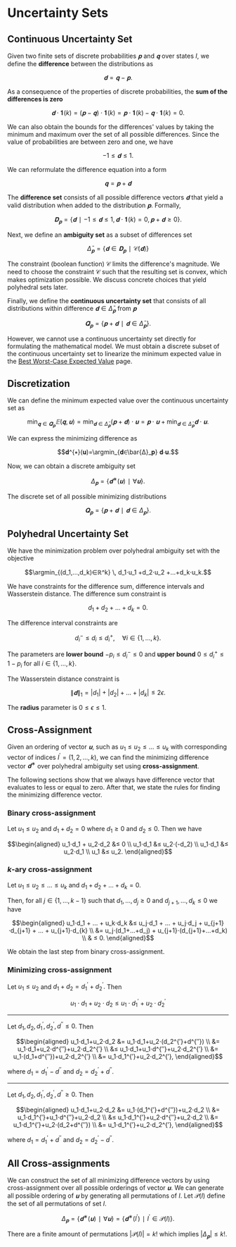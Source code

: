 # Uncertainty Sets
## Continuous Uncertainty Set
Given two finite sets of discrete probabilities $𝐩$ and $𝐪$ over states $I,$ we define the **difference** between the distributions as

$$𝐝=𝐪-𝐩.$$

As a consequence of the properties of discrete probabilities, the **sum of the differences is zero**

$$𝐝⋅𝟏(k)=(𝐩-𝐪)⋅𝟏(k)=𝐩⋅𝟏(k)-𝐪⋅𝟏(k)=0.$$

We can also obtain the bounds for the differences' values by taking the minimum and maximum over the set of all possible differences. Since the value of probabilities are between zero and one, we have

$$-1≤𝐝≤1.$$

We can reformulate the difference equation into a form

$$𝐪=𝐩+𝐝$$

The **difference set** consists of all possible difference vectors $𝐝$ that yield a valid distribution when added to the distribution $𝐩.$ Formally,

$$𝐃_𝐩=\{𝐝∣-1≤𝐝≤1,\, 𝐝⋅𝟏(k)=0,\, 𝐩+𝐝≥0\}.$$

Next, we define an **ambiguity set** as a subset of differences set

$$\bar{Δ}_𝐩 = \{𝐝∈𝐃_𝐩∣\mathcal{C}(𝐝)\}$$

The constraint (boolean function) $\mathcal{C}$ limits the difference's magnitude. We need to choose the constraint $\mathcal{C}$ such that the resulting set is convex, which makes optimization possible. We discuss concrete choices that yield polyhedral sets later.

Finally, we define the **continuous uncertainty set** that consists of all distributions within difference $𝐝∈\bar{Δ}_𝐩$ from $𝐩$

$$\bar{𝐐}_𝐩=\{𝐩+𝐝∣𝐝∈\bar{Δ}_𝐩\}.$$

However, we cannot use a continuous uncertainty set directly for formulating the mathematical model. We must obtain a discrete subset of the continuous uncertainty set to linearize the minimum expected value in the [Best Worst-Case Expected Value](@ref) page.


## Discretization
We can define the minimum expected value over the continuous uncertainty set as

$$\min_{𝐪∈\bar{𝐐}_𝐩} 𝔼(𝐪, 𝐮) = \min_{𝐝∈\bar{Δ}_𝐩} (𝐩+𝐝)⋅𝐮 = 𝐩⋅𝐮 + \min_{𝐝∈\bar{Δ}_𝐩} 𝐝⋅𝐮.$$

We can express the minimizing difference as

$$𝐝^{∗}(𝐮)=\argmin_{𝐝∈\bar{Δ}_𝐩} 𝐝⋅𝐮.$$

Now, we can obtain a discrete ambiguity set

$$Δ_𝐩=\{𝐝^{∗}(𝐮)∣∀𝐮\}.$$

The discrete set of all possible minimizing distributions

$$𝐐_𝐩=\{𝐩+𝐝∣𝐝∈Δ_𝐩\}.$$


## Polyhedral Uncertainty Set
We have the minimization problem over polyhedral ambiguity set with the objective

$$\argmin_{(d_1,...,d_k)∈ℝ^k} \, d_1⋅u_1 +d_2⋅u_2 +...+d_k⋅u_k.$$

We have constraints for the difference sum, difference intervals and Wasserstein distance. The difference sum constraint is

$$d_1+d_2+...+d_k=0.$$

The difference interval constraints are

$$d_i^{-} ≤ d_i ≤ d_i^{+}, \quad ∀i∈\{1,...,k\}.$$

The parameters are **lower bound** $-p_i≤d_i^{-}≤0$ and **upper bound** $0≤d_i^{+}≤1-p_i$ for all $i∈\{1,...,k\}.$

The Wasserstein distance constraint is

$$\|𝐝\|_1=|d_1|+|d_2|+...+|d_k|≤2ϵ.$$

The **radius** parameter is $0≤ϵ≤1.$


## Cross-Assignment
Given an ordering of vector $𝐮$, such as $u_1≤u_2≤...≤u_k$ with corresponding vector of indices $I^{′}=(1,2,...,k),$ we can find the minimizing difference vector $𝐝^{∗}$ over polyhedral ambiguity set using **cross-assignment**.

The following sections show that we always have difference vector that evaluates to less or equal to zero. After that, we state the rules for finding the minimizing difference vector.

### Binary cross-assignment
Let $u_1≤u_2$ and $d_1+d_2=0$ where $d_1≥0$ and $d_2≤0$. Then we have

$$\begin{aligned}
u_1⋅d_1 + u_2⋅d_2 &≤ 0 \\
u_1⋅d_1 &≤ u_2⋅(-d_2) \\
u_1⋅d_1 &≤ u_2⋅d_1 \\
u_1 &≤ u_2.
\end{aligned}$$

### $k$-ary cross-assignment
Let $u_1≤u_2≤...≤u_k$ and $d_1+d_2+...+d_k=0$.

Then, for all $j∈\{1,...,k-1\}$ such that $d_1,...,d_j≥0$ and $d_{j+1},...,d_k≤0$ we have

$$\begin{aligned}
u_1⋅d_1 + ... + u_k⋅d_k &≤ u_j⋅d_1 + ... + u_j⋅d_j + u_{j+1}⋅d_{j+1} + ... + u_{j+1}⋅d_{k} \\
&= u_j⋅(d_1+...+d_j) + u_{j+1}⋅(d_{j+1}+...+d_k) \\
& ≤ 0.
\end{aligned}$$

We obtain the last step from binary cross-assignment.

### Minimizing cross-assignment
Let $u_1≤u_2$ and $d_1+d_2=d_1^{′}+d_2^{′}.$ Then

$$u_1⋅d_1+u_2⋅d_2≤u_1⋅d_1^{′}+u_2⋅d_2^{′}$$

---

Let $d_1,d_2,d_1^{′},d_2^{′},d^{′′}≤0.$ Then

$$\begin{aligned}
u_1⋅d_1+u_2⋅d_2 &= u_1⋅d_1+u_2⋅(d_2^{′}+d^{′′}) \\
&= u_1⋅d_1+u_2⋅d^{′′}+u_2⋅d_2^{′} \\
&≤ u_1⋅d_1+u_1⋅d^{′′}+u_2⋅d_2^{′} \\
&= u_1⋅(d_1+d^{′′})+u_2⋅d_2^{′} \\
&= u_1⋅d_1^{′}+u_2⋅d_2^{′},
\end{aligned}$$

where $d_1=d_1^{′}-d^{′′}$ and $d_2=d_2^{′}+d^{′′}.$

---

Let $d_1,d_2,d_1^{′},d_2^{′},d^{′′}≥0.$ Then

$$\begin{aligned}
u_1⋅d_1+u_2⋅d_2 &= u_1⋅(d_1^{′}+d^{′′})+u_2⋅d_2 \\
&= u_1⋅d_1^{′}+u_1⋅d^{′′}+u_2⋅d_2 \\
&≤ u_1⋅d_1^{′}+u_2⋅d^{′′}+u_2⋅d_2 \\
&= u_1⋅d_1^{′}+u_2⋅(d_2+d^{′′}) \\
&= u_1⋅d_1^{′}+u_2⋅d_2^{′},
\end{aligned}$$

where $d_1=d_1^{′}+d^{′′}$ and $d_2=d_2^{′}-d^{′′}.$


## All Cross-assignments
We can construct the set of all minimizing difference vectors by using cross-assignment over all possible orderings of vector $𝐮.$ We can generate all possible ordering of $𝐮$ by generating all permutations of $I.$ Let $\mathcal{P}(I)$ define the set of all permutations of set $I.$

$$Δ_𝐩=\{𝐝^{∗}(𝐮)∣∀𝐮\}=\{𝐝^{∗}(I^{′})∣I^{′}∈\mathcal{P}(I)\}.$$

There are a finite amount of permutations $|\mathcal{P}(I)|=k!$ which implies $|Δ_𝐩|≤k!.$

